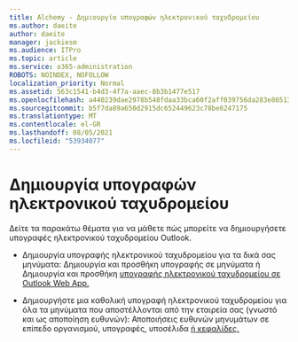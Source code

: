 ```yaml
---
title: Alchemy - Δημιουργία υπογραφών ηλεκτρονικού ταχυδρομείου
ms.author: daeite
author: daeite
manager: jackiesm
ms.audience: ITPro
ms.topic: article
ms.service: o365-administration
ROBOTS: NOINDEX, NOFOLLOW
localization_priority: Normal
ms.assetid: 563c1541-b4d3-4f7a-aaec-8b3b1477e517
ms.openlocfilehash: a440239dae2978b548fdaa33bca60f2aff039756da283e86513b9ee2dbd3c59b
ms.sourcegitcommit: b5f7da89a650d2915dc652449623c78be6247175
ms.translationtype: MT
ms.contentlocale: el-GR
ms.lasthandoff: 08/05/2021
ms.locfileid: "53934077"
---
```

# <a name="create-email-signatures"></a>Δημιουργία υπογραφών ηλεκτρονικού ταχυδρομείου

Δείτε τα παρακάτω θέματα για να μάθετε πώς μπορείτε να δημιουργήσετε υπογραφές ηλεκτρονικού ταχυδρομείου Outlook.
  
- Δημιουργία υπογραφής ηλεκτρονικού ταχυδρομείου [](https://support.office.com/article/8ee5d4f4-68fd-464a-a1c1-0e1c80bb27f2.aspx) για τα δικά σας μηνύματα: Δημιουργία και προσθήκη υπογραφής σε μηνύματα ή Δημιουργία και προσθήκη [υπογραφής ηλεκτρονικού ταχυδρομείου σε Outlook Web App.](https://support.office.com/article/0f230564-11b9-4239-83de-f10cbe4dfdfc.aspx)
    
- Δημιουργήστε μια καθολική υπογραφή ηλεκτρονικού ταχυδρομείου για όλα τα μηνύματα που αποστέλλονται από την εταιρεία σας (γνωστό και ως αποποίηση ευθυνών): Αποποιήσεις ευθυνών μηνυμάτων σε επίπεδο οργανισμού, υπογραφές, υποσέλιδα [ή κεφαλίδες.](https://go.microsoft.com/fwlink/p/?linkid=391096)
    


